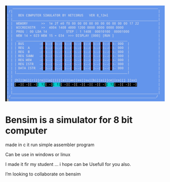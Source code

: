 ![Bensim screemshot](22-04-11-13-29-35-433_deco.jpg)
# Bensim is a simulator for 8 bit computer
made in c it run simple assembler program

Can be use in windows or linux 

I made it fir my student ... i hope can be
Usefull for you also.


I’m looking to collaborate on bensim 

